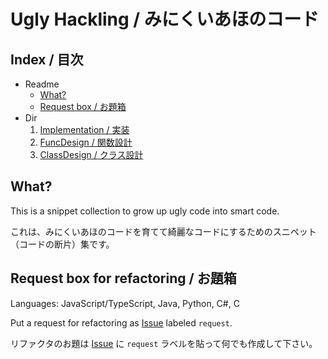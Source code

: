 # Ugly Hackling / みにくいあほのコード
## Index / 目次
- Readme
  - [What?](#what)
  - [Request box / お題箱](#request-box-for-refactoring--お題箱)
- Dir
  1. [Implementation / 実装](./implementation)
  2. [FuncDesign / 関数設計](./func-design)
  3. [ClassDesign / クラス設計](./class-design)


## What?
This is a snippet collection to grow up ugly code into smart code.

これは、みにくいあほのコードを育てて綺麗なコードにするためのスニペット（コードの断片）集です。


## Request box for refactoring / お題箱
Languages: JavaScript/TypeScript, Java, Python, C#, C

Put a request for refactoring as [Issue](https://github.com/simpler-one/code.ugly-hackling/issues)
 labeled `request`.

リファクタのお題は [Issue](https://github.com/simpler-one/code.ugly-hackling/issues)
 に `request` ラベルを貼って何でも作成して下さい。
